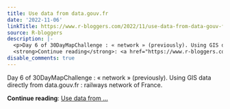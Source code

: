 ```yaml
---
title: Use data from data.gouv.fr
date: '2022-11-06'
linkTitle: https://www.r-bloggers.com/2022/11/use-data-from-data-gouv-fr/
source: R-bloggers
description: |-
  <p>Day 6 of 30DayMapChallenge : « network » (previously). Using GIS data directly from data.gouv.fr : railways network of France.</p>
  <strong>Continue reading</strong>: <a href="https://www.r-bloggers.com/2022/11/use-data-from-data-gouv-fr/">Use data from ...
disable_comments: true
---
```

<p>Day 6 of 30DayMapChallenge : « network » (previously). Using GIS data directly from data.gouv.fr : railways network of France.</p>
<strong>Continue reading</strong>: <a href="https://www.r-bloggers.com/2022/11/use-data-from-data-gouv-fr/">Use data from ...